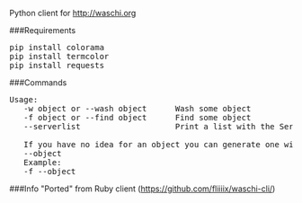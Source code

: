 Python client for http://waschi.org


###Requirements
<pre>
pip install colorama
pip install termcolor
pip install requests
</pre>

###Commands
<pre>
Usage:
   -w object or --wash object      Wash some object
   -f object or --find object      Find some object
   --serverlist                    Print a list with the Servers

   If you have no idea for an object you can generate one with
   --object
   Example:
   -f --object
</pre>

###Info
"Ported" from Ruby client (https://github.com/fliiiix/waschi-cli/)